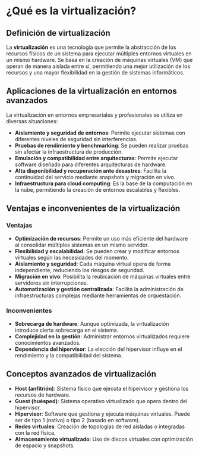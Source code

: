# ¿Qué es la virtualización?

## Definición de virtualización

La **virtualización** es una tecnología que permite la abstracción de los recursos físicos de un sistema para ejecutar múltiples entornos virtuales en un mismo hardware. Se basa en la creación de máquinas virtuales (VM) que operan de manera aislada entre sí, permitiendo una mejor utilización de los recursos y una mayor flexibilidad en la gestión de sistemas informáticos.

## Aplicaciones de la virtualización en entornos avanzados

La virtualización en entornos empresariales y profesionales se utiliza en diversas situaciones:

* **Aislamiento y seguridad de entornos**: Permite ejecutar sistemas con diferentes niveles de seguridad sin interferencias.
* **Pruebas de rendimiento y benchmarking**: Se pueden realizar pruebas sin afectar la infraestructura de producción.
* **Emulación y compatibilidad entre arquitecturas**: Permite ejecutar software diseñado para diferentes arquitecturas de hardware.
* **Alta disponibilidad y recuperación ante desastres**: Facilita la continuidad del servicio mediante snapshots y migración en vivo.
* **Infraestructura para cloud computing**: Es la base de la computación en la nube, permitiendo la creación de entornos escalables y flexibles.

## Ventajas e inconvenientes de la virtualización

### Ventajas

* **Optimización de recursos**: Permite un uso más eficiente del hardware al consolidar múltiples sistemas en un mismo servidor.
* **Flexibilidad y escalabilidad**: Se pueden crear y modificar entornos virtuales según las necesidades del momento.
* **Aislamiento y seguridad**: Cada máquina virtual opera de forma independiente, reduciendo los riesgos de seguridad.
* **Migración en vivo**: Posibilita la reubicación de máquinas virtuales entre servidores sin interrupciones.
* **Automatización y gestión centralizada**: Facilita la administración de infraestructuras complejas mediante herramientas de orquestación.

### Inconvenientes

* **Sobrecarga de hardware**: Aunque optimizada, la virtualización introduce cierta sobrecarga en el sistema.
* **Complejidad en la gestión**: Administrar entornos virtualizados requiere conocimientos avanzados.
* **Dependencia del hipervisor**: La elección del hipervisor influye en el rendimiento y la compatibilidad del sistema.

## Conceptos avanzados de virtualización

* **Host (anfitrión)**: Sistema físico que ejecuta el hipervisor y gestiona los recursos de hardware.
* **Guest (huésped)**: Sistema operativo virtualizado que opera dentro del hipervisor.
* **Hipervisor**: Software que gestiona y ejecuta máquinas virtuales. Puede ser de tipo 1 (nativo) o tipo 2 (basado en software).
* **Redes virtuales**: Creación de topologías de red aisladas o integradas con la red física.
* **Almacenamiento virtualizado**: Uso de discos virtuales con optimización de espacio y snapshots.

